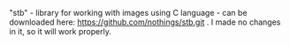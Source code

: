 "stb" - library for working with images using C language - can be downloaded here: https://github.com/nothings/stb.git . I made no changes in it, so it will work properly.

